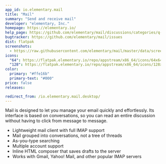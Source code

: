 ```yaml
---
app_id: io.elementary.mail
title: "Mail"
summary: "Send and receive mail"
developer: "elementary, Inc."
homepage: https://elementary.io/
help_page: https://github.com/elementary/mail/discussions/categories/q-a
bugtracker: https://github.com/elementary/mail/issues
dist: flatpak
screenshots:
  - https://raw.githubusercontent.com/elementary/mail/master/data/screenshot.png
icons:
  "64": https://flatpak.elementary.io/repo/appstream/x86_64/icons/64x64/io.elementary.mail.png
  "128": https://flatpak.elementary.io/repo/appstream/x86_64/icons/128x128/io.elementary.mail.png
color:
  primary: "#ffe16b"
  primary-text: "#000"
price: false
releases:

redirect_from: /io.elementary.mail.desktop/
---
```


<p>Mail is designed to let you manage your email quickly and effortlessly. Its interface is based on conversations, so you can read an entire discussion without having to click from message to message.</p>
<ul>
<li>Lightweight mail client with full IMAP support</li>
<li>Mail grouped into conversations, not a tree of threads</li>
<li>As-you-type searching</li>
<li>Multiple account support</li>
<li>Inline HTML composer that saves drafts to the server</li>
<li>Works with Gmail, Yahoo! Mail, and other popular IMAP servers</li>
</ul>
